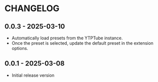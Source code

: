 # CHANGELOG

## 0.0.3 - 2025-03-10

- Automatically load presets from the YTPTube instance.
- Once the preset is selected, update the default preset in the extension options.

## 0.0.1 - 2025-03-08

- Initial release version
